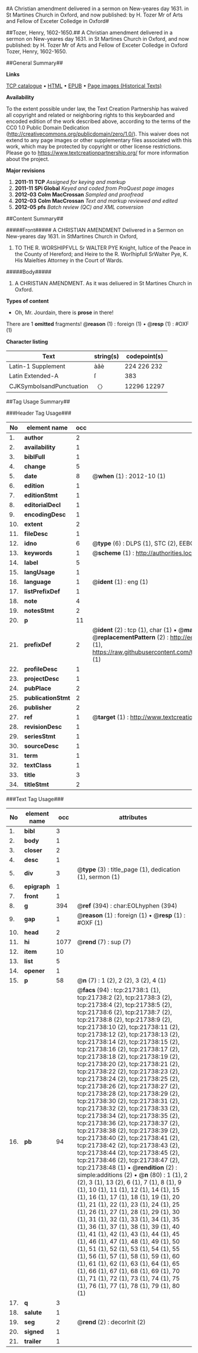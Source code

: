 #A Christian amendment delivered in a sermon on New-yeares day 1631. in St Martines Church in Oxford, and now published: by H. Tozer Mr of Arts and Fellow of Exceter Colledge in Oxford#

##Tozer, Henry, 1602-1650.##
A Christian amendment delivered in a sermon on New-yeares day 1631. in St Martines Church in Oxford, and now published: by H. Tozer Mr of Arts and Fellow of Exceter Colledge in Oxford
Tozer, Henry, 1602-1650.

##General Summary##

**Links**

[TCP catalogue](http://www.ota.ox.ac.uk/tcp/)  • 
[HTML](http://tei.it.ox.ac.uk/tcp/Texts-HTML/free/A13/A13850.html)  • 
[EPUB](http://tei.it.ox.ac.uk/tcp/Texts-EPUB/free/A13/A13850.epub) • 
[Page images (Historical Texts)](https://historicaltexts.jisc.ac.uk/eebo-99856210e)

**Availability**

To the extent possible under law, the Text Creation Partnership has waived all copyright and related or neighboring rights to this keyboarded and encoded edition of the work described above, according to the terms of the CC0 1.0 Public Domain Dedication (http://creativecommons.org/publicdomain/zero/1.0/). This waiver does not extend to any page images or other supplementary files associated with this work, which may be protected by copyright or other license restrictions. Please go to https://www.textcreationpartnership.org/ for more information about the project.

**Major revisions**

1. __2011-11__ __TCP__ *Assigned for keying and markup*
1. __2011-11__ __SPi Global__ *Keyed and coded from ProQuest page images*
1. __2012-03__ __Colm MacCrossan__ *Sampled and proofread*
1. __2012-03__ __Colm MacCrossan__ *Text and markup reviewed and edited*
1. __2012-05__ __pfs__ *Batch review (QC) and XML conversion*

##Content Summary##

#####Front#####
A CHRISTIAN AMENDMENT Delivered in a Sermon on New-yeares day 1631. in StMartines Church in Oxford, 
1. TO THE R. WORSHIPFVLL Sr WALTER PYE Knight, Iuſtice of the Peace in the County of Hereford; and Heire to the R. Worſhipfull SrWalter Pye, K. His Maieſties Attorney in the Court of Wards.

#####Body#####

1. A CHRISTIAN AMENDMENT. As it was deliuered in St Martines Church in Oxford.

**Types of content**

  * Oh, Mr. Jourdain, there is **prose** in there!

There are 1 **omitted** fragments! 
 @__reason__ (1) : foreign (1)  •  @__resp__ (1) : #OXF (1)

**Character listing**


|Text|string(s)|codepoint(s)|
|---|---|---|
|Latin-1 Supplement|àâè|224 226 232|
|Latin Extended-A|ſ|383|
|CJKSymbolsandPunctuation|〈〉|12296 12297|

##Tag Usage Summary##

###Header Tag Usage###

|No|element name|occ|attributes|
|---|---|---|---|
|1.|__author__|2||
|2.|__availability__|1||
|3.|__biblFull__|1||
|4.|__change__|5||
|5.|__date__|8| @__when__ (1) : 2012-10 (1)|
|6.|__edition__|1||
|7.|__editionStmt__|1||
|8.|__editorialDecl__|1||
|9.|__encodingDesc__|1||
|10.|__extent__|2||
|11.|__fileDesc__|1||
|12.|__idno__|6| @__type__ (6) : DLPS (1), STC (2), EEBO-CITATION (1), PROQUEST (1), VID (1)|
|13.|__keywords__|1| @__scheme__ (1) : http://authorities.loc.gov/ (1)|
|14.|__label__|5||
|15.|__langUsage__|1||
|16.|__language__|1| @__ident__ (1) : eng (1)|
|17.|__listPrefixDef__|1||
|18.|__note__|4||
|19.|__notesStmt__|2||
|20.|__p__|11||
|21.|__prefixDef__|2| @__ident__ (2) : tcp (1), char (1)  •  @__matchPattern__ (2) : ([0-9\-]+):([0-9IVX]+) (1), (.+) (1)  •  @__replacementPattern__ (2) : http://eebo.chadwyck.com/downloadtiff?vid=$1&page=$2 (1), https://raw.githubusercontent.com/textcreationpartnership/Texts/master/tcpchars.xml#$1 (1)|
|22.|__profileDesc__|1||
|23.|__projectDesc__|1||
|24.|__pubPlace__|2||
|25.|__publicationStmt__|2||
|26.|__publisher__|2||
|27.|__ref__|1| @__target__ (1) : http://www.textcreationpartnership.org/docs/. (1)|
|28.|__revisionDesc__|1||
|29.|__seriesStmt__|1||
|30.|__sourceDesc__|1||
|31.|__term__|1||
|32.|__textClass__|1||
|33.|__title__|3||
|34.|__titleStmt__|2||


###Text Tag Usage###

|No|element name|occ|attributes|
|---|---|---|---|
|1.|__bibl__|3||
|2.|__body__|1||
|3.|__closer__|2||
|4.|__desc__|1||
|5.|__div__|3| @__type__ (3) : title_page (1), dedication (1), sermon (1)|
|6.|__epigraph__|1||
|7.|__front__|1||
|8.|__g__|394| @__ref__ (394) : char:EOLhyphen (394)|
|9.|__gap__|1| @__reason__ (1) : foreign (1)  •  @__resp__ (1) : #OXF (1)|
|10.|__head__|2||
|11.|__hi__|1077| @__rend__ (7) : sup (7)|
|12.|__item__|10||
|13.|__list__|5||
|14.|__opener__|1||
|15.|__p__|58| @__n__ (7) : 1 (2), 2 (2), 3 (2), 4 (1)|
|16.|__pb__|94| @__facs__ (94) : tcp:21738:1 (1), tcp:21738:2 (2), tcp:21738:3 (2), tcp:21738:4 (2), tcp:21738:5 (2), tcp:21738:6 (2), tcp:21738:7 (2), tcp:21738:8 (2), tcp:21738:9 (2), tcp:21738:10 (2), tcp:21738:11 (2), tcp:21738:12 (2), tcp:21738:13 (2), tcp:21738:14 (2), tcp:21738:15 (2), tcp:21738:16 (2), tcp:21738:17 (2), tcp:21738:18 (2), tcp:21738:19 (2), tcp:21738:20 (2), tcp:21738:21 (2), tcp:21738:22 (2), tcp:21738:23 (2), tcp:21738:24 (2), tcp:21738:25 (2), tcp:21738:26 (2), tcp:21738:27 (2), tcp:21738:28 (2), tcp:21738:29 (2), tcp:21738:30 (2), tcp:21738:31 (2), tcp:21738:32 (2), tcp:21738:33 (2), tcp:21738:34 (2), tcp:21738:35 (2), tcp:21738:36 (2), tcp:21738:37 (2), tcp:21738:38 (2), tcp:21738:39 (2), tcp:21738:40 (2), tcp:21738:41 (2), tcp:21738:42 (2), tcp:21738:43 (2), tcp:21738:44 (2), tcp:21738:45 (2), tcp:21738:46 (2), tcp:21738:47 (2), tcp:21738:48 (1)  •  @__rendition__ (2) : simple:additions (2)  •  @__n__ (80) : 1 (1), 2 (2), 3 (1), 13 (2), 6 (1), 7 (1), 8 (1), 9 (1), 10 (1), 11 (1), 12 (1), 14 (1), 15 (1), 16 (1), 17 (1), 18 (1), 19 (1), 20 (1), 21 (1), 22 (1), 23 (1), 24 (1), 25 (1), 26 (1), 27 (1), 28 (1), 29 (1), 30 (1), 31 (1), 32 (1), 33 (1), 34 (1), 35 (1), 36 (1), 37 (1), 38 (1), 39 (1), 40 (1), 41 (1), 42 (1), 43 (1), 44 (1), 45 (1), 46 (1), 47 (1), 48 (1), 49 (1), 50 (1), 51 (1), 52 (1), 53 (1), 54 (1), 55 (1), 56 (1), 57 (1), 58 (1), 59 (1), 60 (1), 61 (1), 62 (1), 63 (1), 64 (1), 65 (1), 66 (1), 67 (1), 68 (1), 69 (1), 70 (1), 71 (1), 72 (1), 73 (1), 74 (1), 75 (1), 76 (1), 77 (1), 78 (1), 79 (1), 80 (1)|
|17.|__q__|3||
|18.|__salute__|1||
|19.|__seg__|2| @__rend__ (2) : decorInit (2)|
|20.|__signed__|1||
|21.|__trailer__|1||
